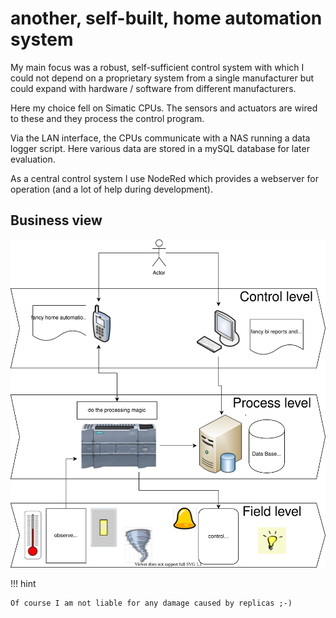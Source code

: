 # another, self-built, home automation system

My main focus was a robust, self-sufficient control system with which I could not depend on a proprietary system from a single manufacturer but could expand with hardware / software from different manufacturers.

Here my choice fell on Simatic CPUs. The sensors and actuators are wired to these and they process the control program.

Via the LAN interface, the CPUs communicate with a NAS running a data logger script. Here various data are stored in a mySQL database for later evaluation.

As a central control system I use NodeRed which provides a webserver for operation (and a lot of help during development).

## Business view

![business_view.svg](drawio/business_view.svg)

!!! hint

    Of course I am not liable for any damage caused by replicas ;-)
